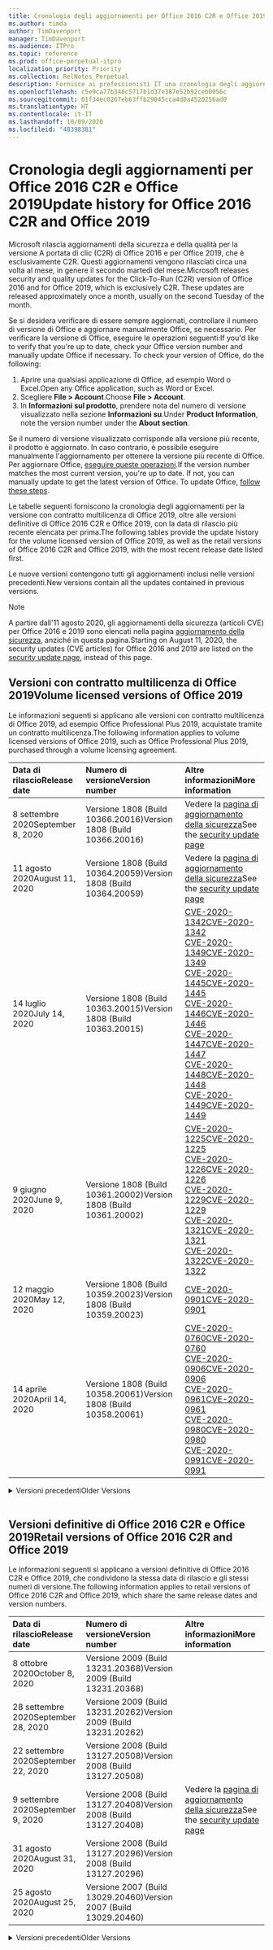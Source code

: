 ```yaml
---
title: Cronologia degli aggiornamenti per Office 2016 C2R e Office 2019
ms.author: timda
author: TimDavenport
manager: TimDavenport
ms.audience: ITPro
ms.topic: reference
ms.prod: office-perpetual-itpro
localization_priority: Priority
ms.collection: RelNotes_Perpetual
description: Fornisce ai professionisti IT una cronologia degli aggiornamenti per le versioni con licenza perpetua di Office 2016 e 2019 che usano la tecnologia A portata di clic (C2R)
ms.openlocfilehash: c5e9ca77b340c5717b1d37e387e52b92ceb0056c
ms.sourcegitcommit: 01f34ec0267eb63ffb29045cca4d0a4520256ad0
ms.translationtype: HT
ms.contentlocale: it-IT
ms.lasthandoff: 10/09/2020
ms.locfileid: "48398381"
---
```

# <a name="update-history-for-office-2016-c2r-and-office-2019"></a><span data-ttu-id="da41e-103">Cronologia degli aggiornamenti per Office 2016 C2R e Office 2019</span><span class="sxs-lookup"><span data-stu-id="da41e-103">Update history for Office 2016 C2R and Office 2019</span></span>

<span data-ttu-id="da41e-p101">Microsoft rilascia aggiornamenti della sicurezza e della qualità per la versione A portata di clic (C2R) di Office 2016 e per Office 2019, che è esclusivamente C2R. Questi aggiornamenti vengono rilasciati circa una volta al mese, in genere il secondo martedì del mese.</span><span class="sxs-lookup"><span data-stu-id="da41e-p101">Microsoft releases security and quality updates for the Click-To-Run (C2R) version of Office 2016 and for Office 2019, which is exclusively C2R. These updates are released approximately once a month, usually on the second Tuesday of the month.</span></span>

<span data-ttu-id="da41e-p102">Se si desidera verificare di essere sempre aggiornati, controllare il numero di versione di Office e aggiornare manualmente Office, se necessario. Per verificare la versione di Office, eseguire le operazioni seguenti:</span><span class="sxs-lookup"><span data-stu-id="da41e-p102">If you'd like to verify that you're up to date, check your Office version number and manually update Office if necessary. To check your version of Office, do the following:</span></span>

  1.    <span data-ttu-id="da41e-108">Aprire una qualsiasi applicazione di Office, ad esempio Word o Excel.</span><span class="sxs-lookup"><span data-stu-id="da41e-108">Open any Office application, such as Word or Excel.</span></span>
  2.    <span data-ttu-id="da41e-109">Scegliere **File > Account**.</span><span class="sxs-lookup"><span data-stu-id="da41e-109">Choose **File > Account**.</span></span>
  3.    <span data-ttu-id="da41e-110">In **Informazioni sul prodotto**, prendere nota del numero di versione visualizzato nella sezione **Informazioni su**.</span><span class="sxs-lookup"><span data-stu-id="da41e-110">Under **Product Information**, note the version number under the **About section**.</span></span>

<span data-ttu-id="da41e-p103">Se il numero di versione visualizzato corrisponde alla versione più recente, il prodotto è aggiornato. In caso contrario, è possibile eseguire manualmente l'aggiornamento per ottenere la versione più recente di Office. Per aggiornare Office, [eseguire queste operazioni](https://support.office.com/article/2ab296f3-7f03-43a2-8e50-46de917611c5).</span><span class="sxs-lookup"><span data-stu-id="da41e-p103">If the version number matches the most current version, you're up to date. If not, you can manually update to get the latest version of Office. To update Office, [follow these steps](https://support.office.com/article/2ab296f3-7f03-43a2-8e50-46de917611c5).</span></span>


<span data-ttu-id="da41e-114">Le tabelle seguenti forniscono la cronologia degli aggiornamenti per la versione con contratto multilicenza di Office 2019, oltre alle versioni definitive di Office 2016 C2R e Office 2019, con la data di rilascio più recente elencata per prima.</span><span class="sxs-lookup"><span data-stu-id="da41e-114">The following tables provide the update history for the volume licensed version of Office 2019, as well as the retail versions of Office 2016 C2R and Office 2019, with the most recent release date listed first.</span></span>

<span data-ttu-id="da41e-115">Le nuove versioni contengono tutti gli aggiornamenti inclusi nelle versioni precedenti.</span><span class="sxs-lookup"><span data-stu-id="da41e-115">New versions contain all the updates contained in previous versions.</span></span>


 > [!NOTE]
> <span data-ttu-id="da41e-116">A partire dall'11 agosto 2020, gli aggiornamenti della sicurezza (articoli CVE) per Office 2016 e 2019 sono elencati nella pagina [aggiornamento della sicurezza](https://docs.microsoft.com/officeupdates/microsoft365-apps-security-updates), anziché in questa pagina.</span><span class="sxs-lookup"><span data-stu-id="da41e-116">Starting on August 11, 2020, the security updates (CVE articles) for Office 2016 and 2019 are listed on the [security update page](https://docs.microsoft.com/officeupdates/microsoft365-apps-security-updates), instead of this page.</span></span> 


## <a name="volume-licensed-versions-of-office-2019"></a><span data-ttu-id="da41e-117">Versioni con contratto multilicenza di Office 2019</span><span class="sxs-lookup"><span data-stu-id="da41e-117">Volume licensed versions of Office 2019</span></span>
<span data-ttu-id="da41e-118">Le informazioni seguenti si applicano alle versioni con contratto multilicenza di Office 2019, ad esempio Office Professional Plus 2019, acquistate tramite un contratto multilicenza.</span><span class="sxs-lookup"><span data-stu-id="da41e-118">The following information applies to volume licensed versions of Office 2019, such as Office Professional Plus 2019, purchased through a volume licensing agreement.</span></span>

[//]: # (NON RIMUOVERE L'INIZIO DELLA TABELLA VL)


|<span data-ttu-id="da41e-120">**Data di rilascio**</span><span class="sxs-lookup"><span data-stu-id="da41e-120">**Release date**</span></span>|<span data-ttu-id="da41e-121">**Numero di versione**</span><span class="sxs-lookup"><span data-stu-id="da41e-121">**Version number**</span></span>|<span data-ttu-id="da41e-122">**Altre informazioni**</span><span class="sxs-lookup"><span data-stu-id="da41e-122">**More information**</span></span>|
|:-----|:-----|:-----|
|<span data-ttu-id="da41e-123">8 settembre 2020</span><span class="sxs-lookup"><span data-stu-id="da41e-123">September 8, 2020</span></span>|<span data-ttu-id="da41e-124">Versione 1808 (Build 10366.20016)</span><span class="sxs-lookup"><span data-stu-id="da41e-124">Version 1808 (Build 10366.20016)</span></span>|<span data-ttu-id="da41e-125">Vedere la [pagina di aggiornamento della sicurezza](https://docs.microsoft.com/officeupdates/microsoft365-apps-security-updates)</span><span class="sxs-lookup"><span data-stu-id="da41e-125">See the [security update page](https://docs.microsoft.com/officeupdates/microsoft365-apps-security-updates)</span></span> |
|<span data-ttu-id="da41e-126">11 agosto 2020</span><span class="sxs-lookup"><span data-stu-id="da41e-126">August 11, 2020</span></span>|<span data-ttu-id="da41e-127">Versione 1808 (Build 10364.20059)</span><span class="sxs-lookup"><span data-stu-id="da41e-127">Version 1808 (Build 10364.20059)</span></span>|<span data-ttu-id="da41e-128">Vedere la [pagina di aggiornamento della sicurezza](https://docs.microsoft.com/officeupdates/microsoft365-apps-security-updates)</span><span class="sxs-lookup"><span data-stu-id="da41e-128">See the [security update page](https://docs.microsoft.com/officeupdates/microsoft365-apps-security-updates)</span></span> |
|<span data-ttu-id="da41e-129">14 luglio 2020</span><span class="sxs-lookup"><span data-stu-id="da41e-129">July 14, 2020</span></span>   |<span data-ttu-id="da41e-130">Versione 1808 (Build 10363.20015)</span><span class="sxs-lookup"><span data-stu-id="da41e-130">Version 1808 (Build 10363.20015)</span></span>  |[<span data-ttu-id="da41e-131">CVE-2020-1342</span><span class="sxs-lookup"><span data-stu-id="da41e-131">CVE-2020-1342</span></span>](https://portal.msrc.microsoft.com/it-IT/security-guidance/advisory/CVE-2020-1342) <br/>[<span data-ttu-id="da41e-132">CVE-2020-1349</span><span class="sxs-lookup"><span data-stu-id="da41e-132">CVE-2020-1349</span></span>](https://portal.msrc.microsoft.com/it-IT/security-guidance/advisory/CVE-2020-1349) <br/>[<span data-ttu-id="da41e-133">CVE-2020-1445</span><span class="sxs-lookup"><span data-stu-id="da41e-133">CVE-2020-1445</span></span>](https://portal.msrc.microsoft.com/it-IT/security-guidance/advisory/CVE-2020-1445) <br/>[<span data-ttu-id="da41e-134">CVE-2020-1446</span><span class="sxs-lookup"><span data-stu-id="da41e-134">CVE-2020-1446</span></span>](https://portal.msrc.microsoft.com/it-IT/security-guidance/advisory/CVE-2020-1446) <br/>[<span data-ttu-id="da41e-135">CVE-2020-1447</span><span class="sxs-lookup"><span data-stu-id="da41e-135">CVE-2020-1447</span></span>](https://portal.msrc.microsoft.com/it-IT/security-guidance/advisory/CVE-2020-1447) <br/>[<span data-ttu-id="da41e-136">CVE-2020-1448</span><span class="sxs-lookup"><span data-stu-id="da41e-136">CVE-2020-1448</span></span>](https://portal.msrc.microsoft.com/it-IT/security-guidance/advisory/CVE-2020-1448) <br/>[<span data-ttu-id="da41e-137">CVE-2020-1449</span><span class="sxs-lookup"><span data-stu-id="da41e-137">CVE-2020-1449</span></span>](https://portal.msrc.microsoft.com/it-IT/security-guidance/advisory/CVE-2020-1449) <br/>|
|<span data-ttu-id="da41e-138">9 giugno 2020</span><span class="sxs-lookup"><span data-stu-id="da41e-138">June 9, 2020</span></span>   |<span data-ttu-id="da41e-139">Versione 1808 (Build 10361.20002)</span><span class="sxs-lookup"><span data-stu-id="da41e-139">Version 1808 (Build 10361.20002)</span></span>  |[<span data-ttu-id="da41e-140">CVE-2020-1225</span><span class="sxs-lookup"><span data-stu-id="da41e-140">CVE-2020-1225</span></span>](https://portal.msrc.microsoft.com/it-IT/security-guidance/advisory/CVE-2020-1225) <br/> [<span data-ttu-id="da41e-141">CVE-2020-1226</span><span class="sxs-lookup"><span data-stu-id="da41e-141">CVE-2020-1226</span></span>](https://portal.msrc.microsoft.com/it-IT/security-guidance/advisory/CVE-2020-1226) <br/>[<span data-ttu-id="da41e-142">CVE-2020-1229</span><span class="sxs-lookup"><span data-stu-id="da41e-142">CVE-2020-1229</span></span>](https://portal.msrc.microsoft.com/it-IT/security-guidance/advisory/CVE-2020-1229) <br/>[<span data-ttu-id="da41e-143">CVE-2020-1321</span><span class="sxs-lookup"><span data-stu-id="da41e-143">CVE-2020-1321</span></span>](https://portal.msrc.microsoft.com/it-IT/security-guidance/advisory/CVE-2020-1321) <br/>[<span data-ttu-id="da41e-144">CVE-2020-1322</span><span class="sxs-lookup"><span data-stu-id="da41e-144">CVE-2020-1322</span></span>](https://portal.msrc.microsoft.com/it-IT/security-guidance/advisory/CVE-2020-1322) <br/>|
|<span data-ttu-id="da41e-145">12 maggio 2020</span><span class="sxs-lookup"><span data-stu-id="da41e-145">May 12, 2020</span></span>   |<span data-ttu-id="da41e-146">Versione 1808 (Build 10359.20023)</span><span class="sxs-lookup"><span data-stu-id="da41e-146">Version 1808 (Build 10359.20023)</span></span>  |[<span data-ttu-id="da41e-147">CVE-2020-0901</span><span class="sxs-lookup"><span data-stu-id="da41e-147">CVE-2020-0901</span></span>](https://portal.msrc.microsoft.com/it-IT/security-guidance/advisory/CVE-2020-0901) <br/> |
|<span data-ttu-id="da41e-148">14 aprile 2020</span><span class="sxs-lookup"><span data-stu-id="da41e-148">April 14, 2020</span></span>   |<span data-ttu-id="da41e-149">Versione 1808 (Build 10358.20061)</span><span class="sxs-lookup"><span data-stu-id="da41e-149">Version 1808 (Build 10358.20061)</span></span>  |[<span data-ttu-id="da41e-150">CVE-2020-0760</span><span class="sxs-lookup"><span data-stu-id="da41e-150">CVE-2020-0760</span></span>](https://portal.msrc.microsoft.com/it-IT/security-guidance/advisory/CVE-2020-0760) <br/> [<span data-ttu-id="da41e-151">CVE-2020-0906</span><span class="sxs-lookup"><span data-stu-id="da41e-151">CVE-2020-0906</span></span>](https://portal.msrc.microsoft.com/it-IT/security-guidance/advisory/CVE-2020-0906) <br/> [<span data-ttu-id="da41e-152">CVE-2020-0961</span><span class="sxs-lookup"><span data-stu-id="da41e-152">CVE-2020-0961</span></span>](https://portal.msrc.microsoft.com/it-IT/security-guidance/advisory/CVE-2020-0961) <br/> [<span data-ttu-id="da41e-153">CVE-2020-0980</span><span class="sxs-lookup"><span data-stu-id="da41e-153">CVE-2020-0980</span></span>](https://portal.msrc.microsoft.com/it-IT/security-guidance/advisory/CVE-2020-0980) <br/>[<span data-ttu-id="da41e-154">CVE-2020-0991</span><span class="sxs-lookup"><span data-stu-id="da41e-154">CVE-2020-0991</span></span>](https://portal.msrc.microsoft.com/it-IT/security-guidance/advisory/CVE-2020-0991) <br/> |


[//]: # (NON RIMUOVERE LA FINE DELLA TABELLA VL)

<details>
<summary><span data-ttu-id="da41e-156">Versioni precedenti</span><span class="sxs-lookup"><span data-stu-id="da41e-156">Older Versions</span></span></summary>
 

[//]: # (NON RIMUOVERE L'INIZIO DELLA VECCHIA TABELLA VL)


|<span data-ttu-id="da41e-158">**Data di rilascio**</span><span class="sxs-lookup"><span data-stu-id="da41e-158">**Release date**</span></span>|<span data-ttu-id="da41e-159">**Numero di versione**</span><span class="sxs-lookup"><span data-stu-id="da41e-159">**Version number**</span></span>|<span data-ttu-id="da41e-160">**Ulteriori informazioni**</span><span class="sxs-lookup"><span data-stu-id="da41e-160">**More information**</span></span>|
|:-----|:-----|:-----|
|<span data-ttu-id="da41e-161">10 marzo 2020</span><span class="sxs-lookup"><span data-stu-id="da41e-161">March 10, 2020</span></span>   |<span data-ttu-id="da41e-162">Versione 1808 (Build 10357.20081)</span><span class="sxs-lookup"><span data-stu-id="da41e-162">Version 1808 (Build 10357.20081)</span></span>  |[<span data-ttu-id="da41e-163">CVE-2020-0850</span><span class="sxs-lookup"><span data-stu-id="da41e-163">CVE-2020-0850</span></span>](https://portal.msrc.microsoft.com/it-IT/security-guidance/advisory/CVE-2020-0850) <br/> [<span data-ttu-id="da41e-164">CVE-2020-0852</span><span class="sxs-lookup"><span data-stu-id="da41e-164">CVE-2020-0852</span></span>](https://portal.msrc.microsoft.com/it-IT/security-guidance/advisory/CVE-2020-0852) <br/> [<span data-ttu-id="da41e-165">CVE-2020-0892</span><span class="sxs-lookup"><span data-stu-id="da41e-165">CVE-2020-0892</span></span>](https://portal.msrc.microsoft.com/it-IT/security-guidance/advisory/CVE-2020-0892) <br/>  |
|<span data-ttu-id="da41e-166">11 febbraio 2020</span><span class="sxs-lookup"><span data-stu-id="da41e-166">February 11, 2020</span></span>   |<span data-ttu-id="da41e-167">Versione 1808 (Build 10356.20006)</span><span class="sxs-lookup"><span data-stu-id="da41e-167">Version 1808 (Build 10356.20006)</span></span>  |[<span data-ttu-id="da41e-168">CVE-2020-0696</span><span class="sxs-lookup"><span data-stu-id="da41e-168">CVE-2020-0696</span></span>](https://portal.msrc.microsoft.com/it-IT/security-guidance/advisory/CVE-2020-0696) <br/> [<span data-ttu-id="da41e-169">CVE-2020-0759</span><span class="sxs-lookup"><span data-stu-id="da41e-169">CVE-2020-0759</span></span>](https://portal.msrc.microsoft.com/it-IT/security-guidance/advisory/CVE-2020-0759) <br/>  |


[//]: # (NON RIMUOVERE LA FINE DELLA VECCHIA TABELLA VL)

</details>


<br/>

## <a name="retail-versions-of-office-2016-c2r-and-office-2019"></a><span data-ttu-id="da41e-171">Versioni definitive di Office 2016 C2R e Office 2019</span><span class="sxs-lookup"><span data-stu-id="da41e-171">Retail versions of Office 2016 C2R and Office 2019</span></span>
<span data-ttu-id="da41e-172">Le informazioni seguenti si applicano a versioni definitive di Office 2016 C2R e Office 2019, che condividono la stessa data di rilascio e gli stessi numeri di versione.</span><span class="sxs-lookup"><span data-stu-id="da41e-172">The following information applies to retail versions of Office 2016 C2R and Office 2019, which share the same release dates and version numbers.</span></span>

[//]: # (NON RIMUOVERE L'INIZIO DELLA TABELLA RETAIL)


|<span data-ttu-id="da41e-174">**Data di rilascio**</span><span class="sxs-lookup"><span data-stu-id="da41e-174">**Release date**</span></span>|<span data-ttu-id="da41e-175">**Numero di versione**</span><span class="sxs-lookup"><span data-stu-id="da41e-175">**Version number**</span></span>|<span data-ttu-id="da41e-176">**Altre informazioni**</span><span class="sxs-lookup"><span data-stu-id="da41e-176">**More information**</span></span>|
|:-----|:-----|:-----|
|<span data-ttu-id="da41e-177">8 ottobre 2020</span><span class="sxs-lookup"><span data-stu-id="da41e-177">October 8, 2020</span></span>|<span data-ttu-id="da41e-178">Versione 2009 (Build 13231.20368)</span><span class="sxs-lookup"><span data-stu-id="da41e-178">Version 2009 (Build 13231.20368)</span></span>| |
|<span data-ttu-id="da41e-179">28 settembre 2020</span><span class="sxs-lookup"><span data-stu-id="da41e-179">September 28, 2020</span></span>|<span data-ttu-id="da41e-180">Versione 2009 (Build 13231.20262)</span><span class="sxs-lookup"><span data-stu-id="da41e-180">Version 2009 (Build 13231.20262)</span></span>| |
|<span data-ttu-id="da41e-181">22 settembre 2020</span><span class="sxs-lookup"><span data-stu-id="da41e-181">September 22, 2020</span></span>|<span data-ttu-id="da41e-182">Versione 2008 (Build 13127.20508)</span><span class="sxs-lookup"><span data-stu-id="da41e-182">Version 2008 (Build 13127.20508)</span></span>| |
|<span data-ttu-id="da41e-183">9 settembre 2020</span><span class="sxs-lookup"><span data-stu-id="da41e-183">September 9, 2020</span></span>|<span data-ttu-id="da41e-184">Versione 2008 (Build 13127.20408)</span><span class="sxs-lookup"><span data-stu-id="da41e-184">Version 2008 (Build 13127.20408)</span></span>|<span data-ttu-id="da41e-185">Vedere la [pagina di aggiornamento della sicurezza](https://docs.microsoft.com/officeupdates/microsoft365-apps-security-updates)</span><span class="sxs-lookup"><span data-stu-id="da41e-185">See the [security update page](https://docs.microsoft.com/officeupdates/microsoft365-apps-security-updates)</span></span> |
|<span data-ttu-id="da41e-186">31 agosto 2020</span><span class="sxs-lookup"><span data-stu-id="da41e-186">August 31, 2020</span></span>|<span data-ttu-id="da41e-187">Versione 2008 (Build 13127.20296)</span><span class="sxs-lookup"><span data-stu-id="da41e-187">Version 2008 (Build 13127.20296)</span></span>| |
|<span data-ttu-id="da41e-188">25 agosto 2020</span><span class="sxs-lookup"><span data-stu-id="da41e-188">August 25, 2020</span></span>|<span data-ttu-id="da41e-189">Versione 2007 (Build 13029.20460)</span><span class="sxs-lookup"><span data-stu-id="da41e-189">Version 2007 (Build 13029.20460)</span></span>| |


[//]: # (NON RIMUOVERE LA FINE DELLA TABELLA RETAIL)

<details>
<summary><span data-ttu-id="da41e-191">Versioni precedenti</span><span class="sxs-lookup"><span data-stu-id="da41e-191">Older Versions</span></span></summary>
 

[//]: # (NON RIMUOVERE L'INIZIO DELLA VECCHIA TABELLA RETAIL)


|<span data-ttu-id="da41e-193">**Data di rilascio**</span><span class="sxs-lookup"><span data-stu-id="da41e-193">**Release date**</span></span>|<span data-ttu-id="da41e-194">**Numero di versione**</span><span class="sxs-lookup"><span data-stu-id="da41e-194">**Version number**</span></span>|<span data-ttu-id="da41e-195">**Altre informazioni**</span><span class="sxs-lookup"><span data-stu-id="da41e-195">**More information**</span></span>|
|:-----|:-----|:-----|
|<span data-ttu-id="da41e-196">11 agosto 2020</span><span class="sxs-lookup"><span data-stu-id="da41e-196">August 11, 2020</span></span>|<span data-ttu-id="da41e-197">Versione 2007 (Build 13029.20344)</span><span class="sxs-lookup"><span data-stu-id="da41e-197">Version 2007 (Build 13029.20344)</span></span>|<span data-ttu-id="da41e-198">Vedere la [pagina di aggiornamento della sicurezza](https://docs.microsoft.com/officeupdates/microsoft365-apps-security-updates)</span><span class="sxs-lookup"><span data-stu-id="da41e-198">See the [security update page](https://docs.microsoft.com/officeupdates/microsoft365-apps-security-updates)</span></span> |
|<span data-ttu-id="da41e-199">30 luglio 2020</span><span class="sxs-lookup"><span data-stu-id="da41e-199">July 30, 2020</span></span>|<span data-ttu-id="da41e-200">Versione 2007 (Build 13029.20308)</span><span class="sxs-lookup"><span data-stu-id="da41e-200">Version 2007 (Build 13029.20308)</span></span>  |<span data-ttu-id="da41e-201">Diverse correzioni di bug e miglioramenti delle prestazioni.</span><span class="sxs-lookup"><span data-stu-id="da41e-201">Various bug and performance fixes.</span></span>  <br/>  |
|<span data-ttu-id="da41e-202">28 luglio 2020</span><span class="sxs-lookup"><span data-stu-id="da41e-202">July 28, 2020</span></span>|<span data-ttu-id="da41e-203">Versione 2006 (Build 13001.20498)</span><span class="sxs-lookup"><span data-stu-id="da41e-203">Version 2006 (Build 13001.20498)</span></span>  |<span data-ttu-id="da41e-204">Diverse correzioni di bug e miglioramenti delle prestazioni.</span><span class="sxs-lookup"><span data-stu-id="da41e-204">Various bug and performance fixes.</span></span>  <br/>  |
|<span data-ttu-id="da41e-205">14 luglio 2020</span><span class="sxs-lookup"><span data-stu-id="da41e-205">July 14, 2020</span></span>|<span data-ttu-id="da41e-206">Versione 2006 (Build 13001.20384)</span><span class="sxs-lookup"><span data-stu-id="da41e-206">Version 2006 (Build 13001.20384)</span></span>  |[<span data-ttu-id="da41e-207">CVE-2020-1342</span><span class="sxs-lookup"><span data-stu-id="da41e-207">CVE-2020-1342</span></span>](https://portal.msrc.microsoft.com/it-IT/security-guidance/advisory/CVE-2020-1342) <br/>[<span data-ttu-id="da41e-208">CVE-2020-1349</span><span class="sxs-lookup"><span data-stu-id="da41e-208">CVE-2020-1349</span></span>](https://portal.msrc.microsoft.com/it-IT/security-guidance/advisory/CVE-2020-1349) <br/>[<span data-ttu-id="da41e-209">CVE-2020-1445</span><span class="sxs-lookup"><span data-stu-id="da41e-209">CVE-2020-1445</span></span>](https://portal.msrc.microsoft.com/it-IT/security-guidance/advisory/CVE-2020-1445) <br/>[<span data-ttu-id="da41e-210">CVE-2020-1446</span><span class="sxs-lookup"><span data-stu-id="da41e-210">CVE-2020-1446</span></span>](https://portal.msrc.microsoft.com/it-IT/security-guidance/advisory/CVE-2020-1446) <br/>[<span data-ttu-id="da41e-211">CVE-2020-1447</span><span class="sxs-lookup"><span data-stu-id="da41e-211">CVE-2020-1447</span></span>](https://portal.msrc.microsoft.com/it-IT/security-guidance/advisory/CVE-2020-1447) <br/>[<span data-ttu-id="da41e-212">CVE-2020-1449</span><span class="sxs-lookup"><span data-stu-id="da41e-212">CVE-2020-1449</span></span>](https://portal.msrc.microsoft.com/it-IT/security-guidance/advisory/CVE-2020-1449) <br/>[<span data-ttu-id="da41e-213">CVE-2020-1458</span><span class="sxs-lookup"><span data-stu-id="da41e-213">CVE-2020-1458</span></span>](https://portal.msrc.microsoft.com/it-IT/security-guidance/advisory/CVE-2020-1458) <br/>|
|<span data-ttu-id="da41e-214">30 giugno 2020</span><span class="sxs-lookup"><span data-stu-id="da41e-214">June 30, 2020</span></span>|<span data-ttu-id="da41e-215">Versione 2006 (Build 13001.20266)</span><span class="sxs-lookup"><span data-stu-id="da41e-215">Version 2006 (Build 13001.20266)</span></span>  |<span data-ttu-id="da41e-216">Diverse correzioni di bug e miglioramenti delle prestazioni.</span><span class="sxs-lookup"><span data-stu-id="da41e-216">Various bug and performance fixes.</span></span>  <br/>  |
|<span data-ttu-id="da41e-217">24 giugno 2020</span><span class="sxs-lookup"><span data-stu-id="da41e-217">June 24, 2020</span></span>|<span data-ttu-id="da41e-218">Versione 2005 (Build 12827.20470)</span><span class="sxs-lookup"><span data-stu-id="da41e-218">Version 2005 (Build 12827.20470)</span></span>  |<span data-ttu-id="da41e-219">Diverse correzioni di bug e miglioramenti delle prestazioni.</span><span class="sxs-lookup"><span data-stu-id="da41e-219">Various bug and performance fixes.</span></span>  <br/>  |
|<span data-ttu-id="da41e-220">9 giugno 2020</span><span class="sxs-lookup"><span data-stu-id="da41e-220">June 9, 2020</span></span>|<span data-ttu-id="da41e-221">Versione 2005 (Build 12827.20336)</span><span class="sxs-lookup"><span data-stu-id="da41e-221">Version 2005 (Build 12827.20336)</span></span>  |[<span data-ttu-id="da41e-222">CVE-2020-1225</span><span class="sxs-lookup"><span data-stu-id="da41e-222">CVE-2020-1225</span></span>](https://portal.msrc.microsoft.com/it-IT/security-guidance/advisory/CVE-2020-1225)  <br/> [<span data-ttu-id="da41e-223">CVE-2020-1226</span><span class="sxs-lookup"><span data-stu-id="da41e-223">CVE-2020-1226</span></span>](https://portal.msrc.microsoft.com/it-IT/security-guidance/advisory/CVE-2020-1226)  <br/> [<span data-ttu-id="da41e-224">CVE-2020-1229</span><span class="sxs-lookup"><span data-stu-id="da41e-224">CVE-2020-1229</span></span>](https://portal.msrc.microsoft.com/it-IT/security-guidance/advisory/CVE-2020-1229)  <br/> [<span data-ttu-id="da41e-225">CVE-2020-1321</span><span class="sxs-lookup"><span data-stu-id="da41e-225">CVE-2020-1321</span></span>](https://portal.msrc.microsoft.com/it-IT/security-guidance/advisory/CVE-2020-1321)  <br/> [<span data-ttu-id="da41e-226">CVE-2020-1322</span><span class="sxs-lookup"><span data-stu-id="da41e-226">CVE-2020-1322</span></span>](https://portal.msrc.microsoft.com/it-IT/security-guidance/advisory/CVE-2020-1322)  <br/>|
|<span data-ttu-id="da41e-227">2 giugno 2020</span><span class="sxs-lookup"><span data-stu-id="da41e-227">June 2, 2020</span></span>|<span data-ttu-id="da41e-228">Versione 2005 (Build 12827.20268)</span><span class="sxs-lookup"><span data-stu-id="da41e-228">Version 2005 (Build 12827.20268)</span></span>  |<span data-ttu-id="da41e-229">Diverse correzioni di bug e miglioramenti delle prestazioni.</span><span class="sxs-lookup"><span data-stu-id="da41e-229">Various bug and performance fixes.</span></span>  <br/>  |
|<span data-ttu-id="da41e-230">21 maggio 2020</span><span class="sxs-lookup"><span data-stu-id="da41e-230">May 21, 2020</span></span>|<span data-ttu-id="da41e-231">Versione 2004 (Build 12730.20352)</span><span class="sxs-lookup"><span data-stu-id="da41e-231">Version 2004 (Build 12730.20352)</span></span>  |<span data-ttu-id="da41e-232">Diverse correzioni di bug e miglioramenti delle prestazioni.</span><span class="sxs-lookup"><span data-stu-id="da41e-232">Various bug and performance fixes.</span></span>  <br/>  |
|<span data-ttu-id="da41e-233">12 maggio 2020</span><span class="sxs-lookup"><span data-stu-id="da41e-233">May 12, 2020</span></span>|<span data-ttu-id="da41e-234">Versione 2004 (Build 12730.20270)</span><span class="sxs-lookup"><span data-stu-id="da41e-234">Version 2004 (Build 12730.20270)</span></span>  |[<span data-ttu-id="da41e-235">CVE-2020-0901</span><span class="sxs-lookup"><span data-stu-id="da41e-235">CVE-2020-0901</span></span>](https://portal.msrc.microsoft.com/it-IT/security-guidance/advisory/CVE-2020-0901)  <br/>  |
|<span data-ttu-id="da41e-236">4 maggio 2020</span><span class="sxs-lookup"><span data-stu-id="da41e-236">May 4, 2020</span></span>|<span data-ttu-id="da41e-237">Versione 2004 (Build 12730.20250)</span><span class="sxs-lookup"><span data-stu-id="da41e-237">Version 2004 (Build 12730.20250)</span></span>  |[<span data-ttu-id="da41e-238">Collegamenti</span><span class="sxs-lookup"><span data-stu-id="da41e-238">Link</span></span>](https://support.microsoft.com/office/excel-word-powerpoint-file-becomes-corrupt-when-opening-a-file-that-contains-a-vba-project-or-after-enabling-a-macro-in-an-open-file-ad6ee6ca-db23-4614-a403-282821eb99f6?ui=en-us&rs=en-us&ad=us)<br/>  |
|<span data-ttu-id="da41e-239">29 aprile 2020</span><span class="sxs-lookup"><span data-stu-id="da41e-239">April 29, 2020</span></span>|<span data-ttu-id="da41e-240">Versione 2004 (Build 12730.20236)</span><span class="sxs-lookup"><span data-stu-id="da41e-240">Version 2004 (Build 12730.20236)</span></span>  |<span data-ttu-id="da41e-241">Diverse correzioni di bug e miglioramenti delle prestazioni.</span><span class="sxs-lookup"><span data-stu-id="da41e-241">Various bug and performance fixes.</span></span> <br/>  |
|<span data-ttu-id="da41e-242">15 aprile 2020</span><span class="sxs-lookup"><span data-stu-id="da41e-242">April 15, 2020</span></span>|<span data-ttu-id="da41e-243">Versione 2003 (Build 12624.20466)</span><span class="sxs-lookup"><span data-stu-id="da41e-243">Version 2003 (Build 12624.20466)</span></span>  |<span data-ttu-id="da41e-244">Diverse correzioni di bug e miglioramenti delle prestazioni.</span><span class="sxs-lookup"><span data-stu-id="da41e-244">Various bug and performance fixes.</span></span> <br/>  |
|<span data-ttu-id="da41e-245">14 aprile 2020</span><span class="sxs-lookup"><span data-stu-id="da41e-245">April 14, 2020</span></span>|<span data-ttu-id="da41e-246">Versione 2003 (Build 12624.20442)</span><span class="sxs-lookup"><span data-stu-id="da41e-246">Version 2003 (Build 12624.20442)</span></span>  |[<span data-ttu-id="da41e-247">CVE-2020-0760</span><span class="sxs-lookup"><span data-stu-id="da41e-247">CVE-2020-0760</span></span>](https://portal.msrc.microsoft.com/it-IT/security-guidance/advisory/CVE-2020-0760) <br/> [<span data-ttu-id="da41e-248">CVE-2020-0906</span><span class="sxs-lookup"><span data-stu-id="da41e-248">CVE-2020-0906</span></span>](https://portal.msrc.microsoft.com/it-IT/security-guidance/advisory/CVE-2020-0906) <br/> [<span data-ttu-id="da41e-249">CVE-2020-0961</span><span class="sxs-lookup"><span data-stu-id="da41e-249">CVE-2020-0961</span></span>](https://portal.msrc.microsoft.com/it-IT/security-guidance/advisory/CVE-2020-0961) <br/> [<span data-ttu-id="da41e-250">CVE-2020-0979</span><span class="sxs-lookup"><span data-stu-id="da41e-250">CVE-2020-0979</span></span>](https://portal.msrc.microsoft.com/it-IT/security-guidance/advisory/CVE-2020-0979) <br/> [<span data-ttu-id="da41e-251">CVE-2020-0980</span><span class="sxs-lookup"><span data-stu-id="da41e-251">CVE-2020-0980</span></span>](https://portal.msrc.microsoft.com/it-IT/security-guidance/advisory/CVE-2020-0980) <br/>[<span data-ttu-id="da41e-252">CVE-2020-0991</span><span class="sxs-lookup"><span data-stu-id="da41e-252">CVE-2020-0991</span></span>](https://portal.msrc.microsoft.com/it-IT/security-guidance/advisory/CVE-2020-0991) <br/> |
|<span data-ttu-id="da41e-253">31 marzo 2020</span><span class="sxs-lookup"><span data-stu-id="da41e-253">March 31, 2020</span></span>|<span data-ttu-id="da41e-254">Versione 2003 (Build 12624.20382)</span><span class="sxs-lookup"><span data-stu-id="da41e-254">Version 2003 (Build 12624.20382)</span></span>  |<span data-ttu-id="da41e-255">Diverse correzioni di bug e miglioramenti delle prestazioni.</span><span class="sxs-lookup"><span data-stu-id="da41e-255">Various bug and performance fixes.</span></span> <br/>  |
|<span data-ttu-id="da41e-256">25 marzo 2020</span><span class="sxs-lookup"><span data-stu-id="da41e-256">March 25, 2020</span></span>|<span data-ttu-id="da41e-257">Versione 2003 (Build 12624.20320)</span><span class="sxs-lookup"><span data-stu-id="da41e-257">Version 2003 (Build 12624.20320)</span></span>  |<span data-ttu-id="da41e-258">Diverse correzioni di bug e miglioramenti delle prestazioni.</span><span class="sxs-lookup"><span data-stu-id="da41e-258">Various bug and performance fixes.</span></span> <br/>  |
|<span data-ttu-id="da41e-259">10 marzo 2020</span><span class="sxs-lookup"><span data-stu-id="da41e-259">March 10, 2020</span></span>|<span data-ttu-id="da41e-260">Versione 2002 (Build 12527.20278)</span><span class="sxs-lookup"><span data-stu-id="da41e-260">Version 2002 (Build 12527.20278)</span></span>  |[<span data-ttu-id="da41e-261">CVE-2020-0850</span><span class="sxs-lookup"><span data-stu-id="da41e-261">CVE-2020-0850</span></span>](https://portal.msrc.microsoft.com/it-IT/security-guidance/advisory/CVE-2020-0850) <br/> [<span data-ttu-id="da41e-262">CVE-2020-0851</span><span class="sxs-lookup"><span data-stu-id="da41e-262">CVE-2020-0851</span></span>](https://portal.msrc.microsoft.com/it-IT/security-guidance/advisory/CVE-2020-0851) <br/> [<span data-ttu-id="da41e-263">CVE-2020-0855</span><span class="sxs-lookup"><span data-stu-id="da41e-263">CVE-2020-0855</span></span>](https://portal.msrc.microsoft.com/it-IT/security-guidance/advisory/CVE-2020-0855) <br/> [<span data-ttu-id="da41e-264">CVE-2020-0892</span><span class="sxs-lookup"><span data-stu-id="da41e-264">CVE-2020-0892</span></span>](https://portal.msrc.microsoft.com/it-IT/security-guidance/advisory/CVE-2020-0892) <br/>  |
|<span data-ttu-id="da41e-265">1 marzo 2020</span><span class="sxs-lookup"><span data-stu-id="da41e-265">March 1, 2020</span></span>   |<span data-ttu-id="da41e-266">Versione 2002 (Build 12527.20242)</span><span class="sxs-lookup"><span data-stu-id="da41e-266">Version 2002 (Build 12527.20242)</span></span>  |<span data-ttu-id="da41e-267">È stato risolto un problema per cui le applicazioni di terze parti non riuscivano a inviare messaggi di posta elettronica da Outlook.</span><span class="sxs-lookup"><span data-stu-id="da41e-267">Addresses an issue that caused third party applications to be unable to send email from Outlook.</span></span> <br/>  |


[//]: # (NON RIMUOVERE LA FINE DELLA VECCHIA TABELLA RETAIL)


</details>






